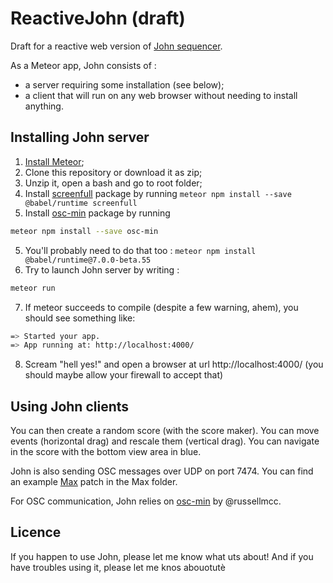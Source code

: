 ReactiveJohn (draft)
======

Draft for a reactive web version of [John sequencer](http://vincentgoudard.com/john/).

As a Meteor app, John consists of :
- a server requiring some installation (see below);
- a client that will run on any web browser without needing to install anything.


Installing John server
------
1. [Install Meteor](https://www.meteor.com/install);
2. Clone this repository or download it as zip;
3. Unzip it, open a bash and go to root folder;
3. Install [screenfull](https://www.npmjs.com/package/screenfull) package by running `meteor npm install --save @babel/runtime screenfull`
4. Install [osc-min](https://www.npmjs.com/package/osc-min) package by running
```Bash
meteor npm install --save osc-min
```
5. You'll probably need to do that too : `meteor npm install @babel/runtime@7.0.0-beta.55`
6. Try to launch John server by writing :
```Bash
meteor run
```
7. If meteor succeeds to compile (despite a few warning, ahem), you should see something like:
```Bash
=> Started your app.
=> App running at: http://localhost:4000/
```
8. Scream "hell yes!" and open a browser at url http://localhost:4000/ (you should maybe allow your firewall to accept that)


Using John clients
------
You can then create a random score (with the score maker).
You can move events (horizontal drag) and rescale them (vertical drag).
You can navigate in the score with the bottom view area in blue.

John is also sending OSC messages over UDP on port 7474.
You can find an example [Max](http://cycling74.com/) patch in the Max folder.

For OSC communication, John relies on [osc-min](https://github.com/russellmcc/node-osc-min) by @russellmcc.

Licence
------
If you happen to use John, please let me know what uts about!
And if you have troubles using it, please let me knos abouotutè